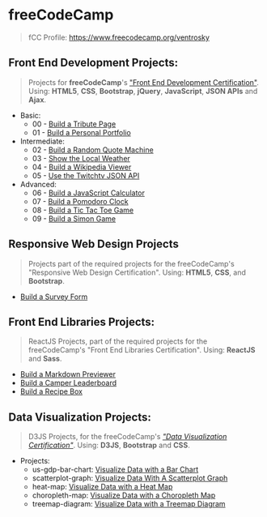 # freeCodeCamp
> fCC Profile: https://www.freecodecamp.org/ventrosky

## Front End Development Projects:
> Projects for **freeCodeCamp**'s ["Front End Development Certification"](https://www.freecodecamp.org/certification/ventrosky/legacy-front-end). Using: **HTML5**, **CSS**, **Bootstrap**, **jQuery**, **JavaScript**, **JSON APIs** and **Ajax**. 
* Basic:
  * 00 - [Build a Tribute Page](https://codepen.io/BuccaneerDev/full/VXYorJ/)
  * 01 - [Build a Personal Portfolio](https://codepen.io/BuccaneerDev/full/YaypqP/)
* Intermediate:
  * 02 - [Build a Random Quote Machine](https://codepen.io/BuccaneerDev/full/OvNRre/)
  * 03 - [Show the Local Weather](https://codepen.io/BuccaneerDev/full/eMzQWL/)
  * 04 - [Build a Wikipedia Viewer](https://codepen.io/BuccaneerDev/full/dmNpJY/)
  * 05 - [Use the Twitchtv JSON API](https://codepen.io/BuccaneerDev/full/qoXeGK/)
* Advanced:
  * 06 - [Build a JavaScript Calculator](https://codepen.io/BuccaneerDev/full/KoQEzg/)
  * 07 - [Build a Pomodoro Clock](https://codepen.io/BuccaneerDev/full/NYYjgo/)
  * 08 - [Build a Tic Tac Toe Game](https://codepen.io/BuccaneerDev/full/eMLaQL/)
  * 09 - [Build a Simon Game](https://codepen.io/BuccaneerDev/full/MVMbVz/)

## Responsive Web Design Projects
> Projects part of the required projects for the freeCodeCamp's "Responsive Web Design Certification". Using: **HTML5**, **CSS**, and **Bootstrap**.
* [Build a Survey Form](https://codepen.io/BuccaneerDev/full/YBQPWJ)

## Front End Libraries Projects:
> ReactJS Projects, part of the required projects for the freeCodeCamp's "Front End Libraries Certification". Using: **ReactJS** and **Sass**.
* [Build a Markdown Previewer](https://codepen.io/BuccaneerDev/full/gzgjPM/)
* [Build a Camper Leaderboard](https://codepen.io/BuccaneerDev/full/wjyWmX/)
* [Build a Recipe Box](https://codepen.io/BuccaneerDev/full/mLGymP/)

## Data Visualization Projects:
> D3JS Projects, for the freeCodeCamp's [*"Data Visualization Certification"*](https://www.freecodecamp.org/certification/ventrosky/data-visualization). Using: **D3JS**, **Bootstrap** and **CSS**. 
* Projects: 
  * us-gdp-bar-chart:   [Visualize Data with a Bar Chart](https://codepen.io/BuccaneerDev/full/JZZezR/)
  * scatterplot-graph:  [Visualize Data With A Scatterplot Graph](https://codepen.io/BuccaneerDev/full/XYBzmo/)
  * heat-map:           [Visualize Data with a Heat Map](https://codepen.io/BuccaneerDev/full/rKZvwa/)
  * choropleth-map:     [Visualize Data with a Choropleth Map](https://codepen.io/BuccaneerDev/full/bKmoZd/)
  * treemap-diagram:    [Visualize Data with a Treemap Diagram](https://codepen.io/BuccaneerDev/full/jKdGPK/)